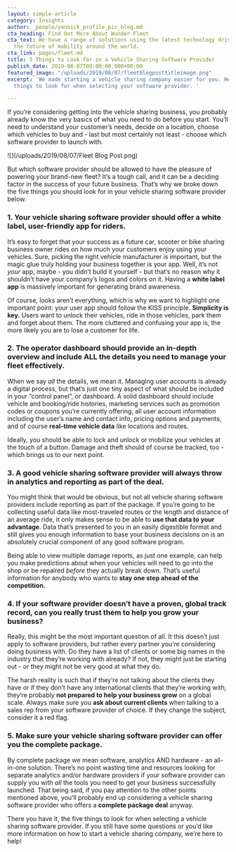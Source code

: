 ```yaml
---
layout: simple-article
category: Insights
author: _people/yannick_profile_pic_blog.md
cta_heading: Find Out More About Wunder Fleet
cta_text: We have a range of solutions using the latest technology driving forward
  the future of mobility around the world.
cta_link: pages/fleet.md
title: 5 Things to Look for in a Vehicle Sharing Software Provider
publish_date: 2019-08-07T09:00:00.000+00:00
featured_image: "/uploads/2019/08/07/fleetblogposttitleimage.png"
excerpt: 'We made starting a vehicle sharing company easier for you. Here are five
  things to look for when selecting your software provider. '

---
```

If you’re considering getting into the vehicle sharing business, you probably already know the very basics of what you need to do before you start. You’ll need to understand your customer’s needs, decide on a location, choose which vehicles to buy and - last but most certainly not least - choose which software provider to launch with.

![](/uploads/2019/08/07/Fleet Blog Post.png)

But which software provider should be allowed to have the pleasure of powering your brand-new fleet? It’s a tough call, and it can be a deciding factor in the success of your future business. That’s why we broke down the five things you should look for in your vehicle sharing software provider below.

### 1. Your vehicle sharing software provider should offer a white label, user-friendly app for riders.

It’s easy to forget that your success as a future car, scooter or bike sharing business owner rides on how much your customers enjoy using your vehicles. Sure, picking the right vehicle manufacturer is important, but the magic glue truly holding your business together is your app. Well, it’s not _your_ app, maybe - you didn’t build it yourself - but that’s no reason why it shouldn’t have your company’s logos and colors on it. Having a **white label app** is massively important for generating brand awareness.

Of course, looks aren’t everything, which is why we want to highlight one important point: your user app should follow the KISS principle. **Simplicity is key.** Users want to unlock their vehicles, ride in those vehicles, park them and forget about them. The more cluttered and confusing your app is, the more likely you are to lose a customer for life.

### 2. The operator dashboard should provide an in-depth overview and include ALL the details you need to manage your fleet effectively.

When we say _all_ the details, we mean it. Managing user accounts is already a digital process, but that’s just one tiny aspect of what should be included in your “control panel”, or dashboard. A solid dashboard should include vehicle and booking/ride histories, marketing services such as promotion codes or coupons you’re currently offering, all user account information including the user’s name and contact info, pricing options and payments, and of course **real-time vehicle data** like locations and routes.

Ideally, you should be able to lock and unlock or mobilize your vehicles at the touch of a button. Damage and theft should of course be tracked, too - which brings us to our next point.

### 3. A good vehicle sharing software provider will always throw in analytics and reporting as part of the deal.

You might think that would be obvious, but not all vehicle sharing software providers include reporting as part of the package. If you’re going to be collecting useful data like most-traveled routes or the length and distance of an average ride, it only makes sense to be able to **use that data to your advantage**. Data that’s presented to you in an easily digestible format and still gives you enough information to base your business decisions on is an absolutely crucial component of any good software program.

Being able to view multiple damage reports, as just one example, can help you make predictions about when your vehicles will need to go into the shop or be repaired _before_ they actually break down. That’s useful information for anybody who wants to **stay one step ahead of the competition.**

### 4. If your software provider doesn’t have a proven, global track record, can you really trust them to help you grow your business?

Really, this might be the most important question of all. It this doesn’t just apply to software providers, but rather every partner you’re considering doing business with. Do they have a list of clients or some big names in the industry that they’re working with already? If not, they might just be starting out - or they might not be very good at what they do.

The harsh reality is such that if they’re not talking about the clients they have or if they don’t have any international clients that they’re working with, they’re probably **not prepared to help your business grow** on a global scale. Always make sure you **ask about current clients** when talking to a sales rep from your software provider of choice.  If they change the subject, consider it a red flag.

### 5. Make sure your vehicle sharing software provider can offer you the complete package.

By complete package we mean software, analytics AND hardware - an all-in-one solution. There’s no point wasting time and resources looking for separate analytics and/or hardware providers if your software provider can supply you with _all_ the tools you need to get your business successfully launched. That being said, if you pay attention to the other points mentioned above, you’ll probably end up considering a vehicle sharing software provider who offers a **complete package deal** anyway.

There you have it, the five things to look for when selecting a vehicle sharing software provider. If you still have some questions or you’d like more information on how to start a vehicle sharing company, we’re here to help!